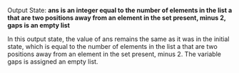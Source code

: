 Output State: **ans is an integer equal to the number of elements in the list a that are two positions away from an element in the set present, minus 2, gaps is an empty list**

In this output state, the value of ans remains the same as it was in the initial state, which is equal to the number of elements in the list a that are two positions away from an element in the set present, minus 2. The variable gaps is assigned an empty list.